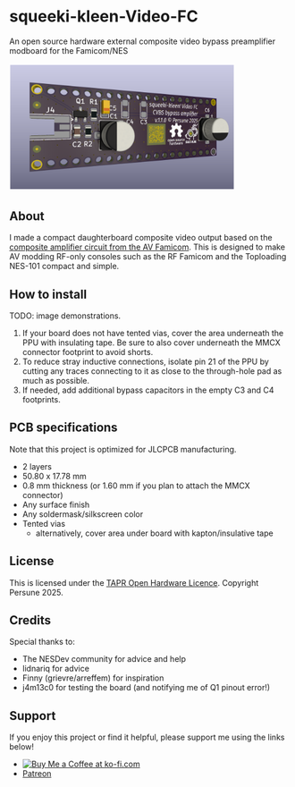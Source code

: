 # squeeki-kleen-Video-FC

An open source hardware external composite video bypass preamplifier modboard
for the Famicom/NES

<img src="docs/squeeki-kleen Video FC.png" style="max-width:80%;" />

## About

I made a compact daughterboard composite video output based on the
[composite amplifier circuit from the AV Famicom](https://www.nesdev.org/wiki/PPU_pinout#Composite_Video_Output).
This is designed to make AV modding RF-only consoles such as the RF Famicom and the Toploading NES-101 compact and simple.

## How to install

TODO: image demonstrations.

1. If your board does not have tented vias, cover the area underneath the PPU with insulating tape. Be sure to also cover underneath the MMCX connector footprint to avoid shorts.
2. To reduce stray inductive connections, isolate pin 21 of the PPU by cutting any traces connecting to it as close to the through-hole pad as much as possible.
3. If needed, add additional bypass capacitors in the empty C3 and C4 footprints.

## PCB specifications

Note that this project is optimized for JLCPCB manufacturing.

- 2 layers
- 50.80 x 17.78 mm
- 0.8 mm thickness (or 1.60 mm if you plan to attach the MMCX connector)
- Any surface finish
- Any soldermask/silkscreen color
- Tented vias
	- alternatively, cover area under board with kapton/insulative tape
	

## License

This is licensed under the [TAPR Open Hardware Licence](https://tapr.org/the-tapr-open-hardware-license/). Copyright Persune 2025.

## Credits

Special thanks to:
- The NESDev community for advice and help
- lidnariq for advice
- Finny (grievre/arreffem) for inspiration
- j4m13c0 for testing the board (and notifying me of Q1 pinout error!)

## Support

If you enjoy this project or find it helpful, please support me using the links below!

- <a href='https://ko-fi.com/A0A63YA8J' target='_blank'><img height='36' style='border:0px;height:36px;' src='https://storage.ko-fi.com/cdn/kofi3.png?v=6' border='0' alt='Buy Me a Coffee at ko-fi.com' /></a>
- [Patreon](https://patreon.com/persune)
